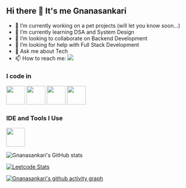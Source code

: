 ## Hi there 👋 It's me Gnanasankari

- 🔭 I’m currently working on a pet projects (will let you know soon...)
- 🌱 I’m currently learning DSA and System Design
- 👯 I’m looking to collaborate on Backend Development
- 🤔 I’m looking for help with Full Stack Development
- 💬 Ask me about Tech
- 📫 How to reach me: [<img src="https://img.shields.io/badge/LinkedIn-0077B5?style=for-the-badge&logo=linkedin&logoColor=white" />](https://www.linkedin.com/in/b-gnanasankari-35a478239/) <br/>
  

### I code in
<img height="50" width="50" src="https://img.icons8.com/color/48/000000/c-programming.png" /> <img height="50" width="50" src="https://img.icons8.com/color/48/000000/c-plus-plus-logo.png" /> <img height="50" width="50" src="https://img.icons8.com/color/48/000000/java-coffee-cup-logo.png" /> <img height="50" width="50" src="https://img.icons8.com/color/48/000000/mysql-logo.png"/> 
### IDE and Tools I Use
<img height="50" width="50" src="https://img.icons8.com/color/48/000000/visual-studio-code-2019.png"/> 


![Gnanasankari's GitHub stats](https://github-readme-stats.vercel.app/api?username=Gnanasankari&theme=dark&show_icons=true&&hide=issues,contribs)

[![Leetcode Stats](https://leetcard.jacoblin.cool/Gnanasankari?ext=contest&theme=dark)](https://leetcode.com/u/Gnanasankari/)

[![Gnanasankari's github activity graph](https://github-readme-activity-graph.vercel.app/graph?username=Gnanasankari&bg_color=000000&color=ffffff&line=51f565&point=ffffff&area=true&hide_border=true)](https://github.com/ashutosh00710/github-readme-activity-graph)
